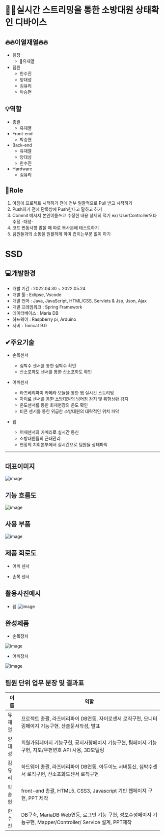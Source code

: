 👨‍🚒실시간 스트리밍을 통한 소방대원 상태확인 디바이스
==================================================

🔥🔥이열재열🔥🔥
---------------------------------------------------
  * 팀장
    * 👑유재열
  * 팀원
    * 한수진
    * 양대성
    * 김유리
    * 박승현
    
💡역할
---------------------------------------------------
  * 총괄
    * 유재열 
  * Front-end
    * 박승현
  * Back-end
    * 유재열
    * 양대성
    * 한수진
  * Hardware
    * 김유리  
    

📕Role
----------------------------------------------
1. 아침에 프로젝트 시작하기 전에 전부 일괄적으로 Pull 받고 시작하기
2. Push하기 전에 단톡방에 Push한다고 말하고 하기
3. Commit 메시지 본인이름쓰고 수정한 내용 상세히 적기
  ex) UserController오타 수정 -대성-
4. 코드 변동사항 많을 때 따로 복사본에 테스트하기
5. 팀원들과의 소통을 원활하게 하여 겹치는부분 없이 하기

SSD
===========================================
💻개발환경
-------------------------------------------
* 개발 기간 : 2022.04.30 ~ 2022.05.24
* 개발 툴 : Eclipse, Vscode
* 개발 언어 : Java, JavaScript, HTML/CSS, Servlets & Jsp, Json, Ajax
* 개발 프레임워크 : Spring Framework
* 데이터베이스 : Maria DB
* 하드웨어 : Raspberry pi, Arduino
* 서버 : Tomcat 9.0

✔주요기술
--------------------------------------------
* 손목센서
  * 심박수 센서를 통한 심박수 확인
  * 산소포화도 센서를 통한 산소포화도 확인
 
* 어깨센서
  * 라즈베리파이 카메라 모듈을 통한 웹 실시간 스트리밍
  * 자이로 센서를 통한 소방대원의 넘어짐 감지 및 위험상황 감지
  * 온도센서를 통한 화재현장의 온도 확인
  * 비콘 센서를 통한 위급한 소방대원의 대략적인 위치 파악

* 웹
  * 어깨센서의 카메라로 실시간 통신
  * 소방대원들의 근태관리
  * 현장의 지휘본부에서 실시간으로 팀원들 상태파악
---------------------------------------------------
## 대표이미지
![image](https://user-images.githubusercontent.com/97678826/173374078-b2b1188e-6697-48ea-af2e-4750931f70cb.png)

## 기능 흐름도
![image](https://user-images.githubusercontent.com/97678826/173374901-82a7f3dc-37a0-49bb-9836-d2c4ed9ae9cf.png)

## 사용 부품
![image](https://user-images.githubusercontent.com/97678826/173375252-34a31414-759e-444f-871b-24fedab686f8.png)

## 제품 회로도
* 어깨 센서

* 손목 센서

## 활용사진예시
* 웹
![image](https://user-images.githubusercontent.com/97678826/173380946-75693f0a-1917-413d-a943-b349288864b7.png)

## 완성제품
* 손목장치

![image](https://user-images.githubusercontent.com/97678826/173381717-c08d9fb7-6415-4a71-bde0-dbbb4192ff60.png)


* 어깨장치

![image](https://user-images.githubusercontent.com/97678826/173381652-e78157f0-d3ca-4510-943f-b303942c0f12.png)

## 팀원 단위 업무 분장 및 결과표

| 이름           | 역할               | 
|----------|------------|
| 유재열   | 프로젝트 총괄, 라즈베리파이 DB연동, 자이로센서 로직구현, 모니터링페이지 기능구현, 산출문서작성, 발표  | 
| 양대성  |회원가입페이지 기능구현, 공지사항페이지 기능구현, 팀페이지 기능구현, 지도/우편변호 API 사용, 3D모델링| 
| 김유리   | 하드웨어 총괄, 라즈베리파이 DB연동, 아두이노 서버통신, 심박수센서 로직구현, 산소포화도센서 로직구현| 
| 박승현  | front-end 총괄, HTML5, CSS3, Javascript 기반 웹페이지 구현, PPT 제작| 
| 한수진   | DB구축, MariaDB Web연동, 로그인 기능 구현, 정보수정페이지 기능구현, Mapper/Controller/ Service 설계, PPT제작 | 






